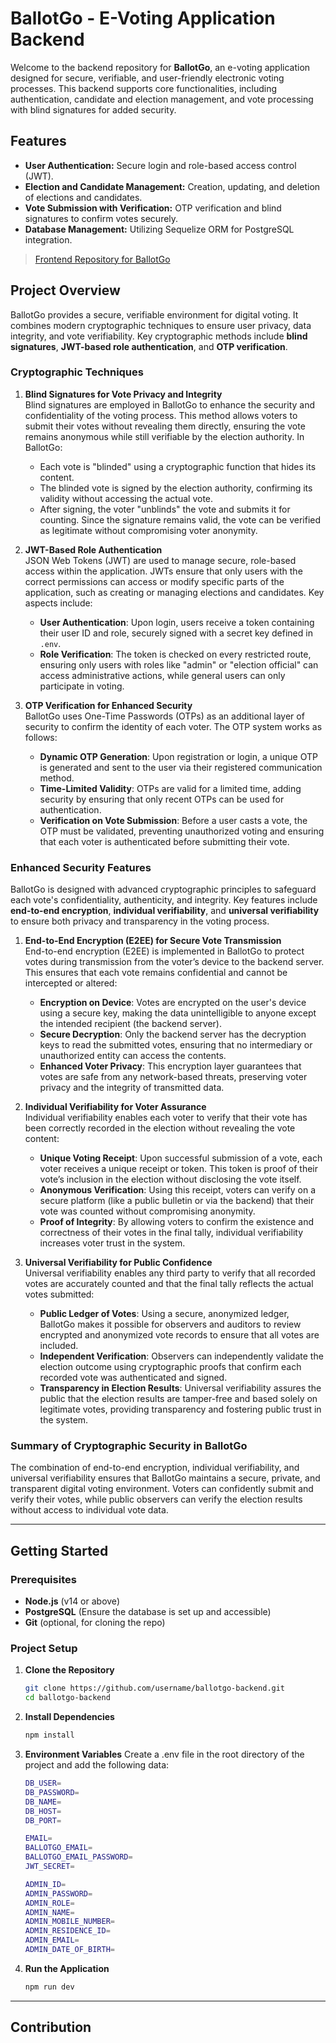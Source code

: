 # BallotGo - E-Voting Application Backend

Welcome to the backend repository for **BallotGo**, an e-voting application designed for secure, verifiable, and user-friendly electronic voting processes. This backend supports core functionalities, including authentication, candidate and election management, and vote processing with blind signatures for added security.

## Features

- **User Authentication:** Secure login and role-based access control (JWT).
- **Election and Candidate Management:** Creation, updating, and deletion of elections and candidates.
- **Vote Submission with Verification:** OTP verification and blind signatures to confirm votes securely.
- **Database Management:** Utilizing Sequelize ORM for PostgreSQL integration.

> [Frontend Repository for BallotGo](https://github.com/username/ballotgo-frontend)

## Project Overview

BallotGo provides a secure, verifiable environment for digital voting. It combines modern cryptographic techniques to ensure user privacy, data integrity, and vote verifiability. Key cryptographic methods include **blind signatures**, **JWT-based role authentication**, and **OTP verification**.

### Cryptographic Techniques

1. **Blind Signatures for Vote Privacy and Integrity**  
   Blind signatures are employed in BallotGo to enhance the security and confidentiality of the voting process. This method allows voters to submit their votes without revealing them directly, ensuring the vote remains anonymous while still verifiable by the election authority. In BallotGo:
   
   - Each vote is "blinded" using a cryptographic function that hides its content.
   - The blinded vote is signed by the election authority, confirming its validity without accessing the actual vote.
   - After signing, the voter "unblinds" the vote and submits it for counting. Since the signature remains valid, the vote can be verified as legitimate without compromising voter anonymity.

2. **JWT-Based Role Authentication**  
   JSON Web Tokens (JWT) are used to manage secure, role-based access within the application. JWTs ensure that only users with the correct permissions can access or modify specific parts of the application, such as creating or managing elections and candidates. Key aspects include:

   - **User Authentication**: Upon login, users receive a token containing their user ID and role, securely signed with a secret key defined in `.env`.
   - **Role Verification**: The token is checked on every restricted route, ensuring only users with roles like "admin" or "election official" can access administrative actions, while general users can only participate in voting.

3. **OTP Verification for Enhanced Security**  
   BallotGo uses One-Time Passwords (OTPs) as an additional layer of security to confirm the identity of each voter. The OTP system works as follows:

   - **Dynamic OTP Generation**: Upon registration or login, a unique OTP is generated and sent to the user via their registered communication method.
   - **Time-Limited Validity**: OTPs are valid for a limited time, adding security by ensuring that only recent OTPs can be used for authentication.
   - **Verification on Vote Submission**: Before a user casts a vote, the OTP must be validated, preventing unauthorized voting and ensuring that each voter is authenticated before submitting their vote.

### Enhanced Security Features

BallotGo is designed with advanced cryptographic principles to safeguard each vote's confidentiality, authenticity, and integrity. Key features include **end-to-end encryption**, **individual verifiability**, and **universal verifiability** to ensure both privacy and transparency in the voting process.

1. **End-to-End Encryption (E2EE) for Secure Vote Transmission**  
   End-to-end encryption (E2EE) is implemented in BallotGo to protect votes during transmission from the voter’s device to the backend server. This ensures that each vote remains confidential and cannot be intercepted or altered:

   - **Encryption on Device**: Votes are encrypted on the user's device using a secure key, making the data unintelligible to anyone except the intended recipient (the backend server).
   - **Secure Decryption**: Only the backend server has the decryption keys to read the submitted votes, ensuring that no intermediary or unauthorized entity can access the contents.
   - **Enhanced Voter Privacy**: This encryption layer guarantees that votes are safe from any network-based threats, preserving voter privacy and the integrity of transmitted data.

2. **Individual Verifiability for Voter Assurance**  
   Individual verifiability enables each voter to verify that their vote has been correctly recorded in the election without revealing the vote content:

   - **Unique Voting Receipt**: Upon successful submission of a vote, each voter receives a unique receipt or token. This token is proof of their vote’s inclusion in the election without disclosing the vote itself.
   - **Anonymous Verification**: Using this receipt, voters can verify on a secure platform (like a public bulletin or via the backend) that their vote was counted without compromising anonymity.
   - **Proof of Integrity**: By allowing voters to confirm the existence and correctness of their votes in the final tally, individual verifiability increases voter trust in the system.

3. **Universal Verifiability for Public Confidence**  
   Universal verifiability enables any third party to verify that all recorded votes are accurately counted and that the final tally reflects the actual votes submitted:

   - **Public Ledger of Votes**: Using a secure, anonymized ledger, BallotGo makes it possible for observers and auditors to review encrypted and anonymized vote records to ensure that all votes are included.
   - **Independent Verification**: Observers can independently validate the election outcome using cryptographic proofs that confirm each recorded vote was authenticated and signed.
   - **Transparency in Election Results**: Universal verifiability assures the public that the election results are tamper-free and based solely on legitimate votes, providing transparency and fostering public trust in the system.

### Summary of Cryptographic Security in BallotGo

The combination of end-to-end encryption, individual verifiability, and universal verifiability ensures that BallotGo maintains a secure, private, and transparent digital voting environment. Voters can confidently submit and verify their votes, while public observers can verify the election results without access to individual vote data.

---

## Getting Started

### Prerequisites

- **Node.js** (v14 or above)
- **PostgreSQL** (Ensure the database is set up and accessible)
- **Git** (optional, for cloning the repo)

### Project Setup

1. **Clone the Repository**

   ```bash
   git clone https://github.com/username/ballotgo-backend.git
   cd ballotgo-backend
2. **Install Dependencies**
   ```bash
   npm install
3. **Environment Variables**
    Create a .env file in the root directory of the project and add the following data:
    ```bash
    DB_USER=
    DB_PASSWORD=
    DB_NAME=
    DB_HOST=
    DB_PORT=
    
    EMAIL=
    BALLOTGO_EMAIL=
    BALLOTGO_EMAIL_PASSWORD=
    JWT_SECRET=
    
    ADMIN_ID=
    ADMIN_PASSWORD=
    ADMIN_ROLE=
    ADMIN_NAME=
    ADMIN_MOBILE_NUMBER=
    ADMIN_RESIDENCE_ID=
    ADMIN_EMAIL=
    ADMIN_DATE_OF_BIRTH=
  4. **Run the Application**
     ```bash
     npm run dev

---

## Contribution





